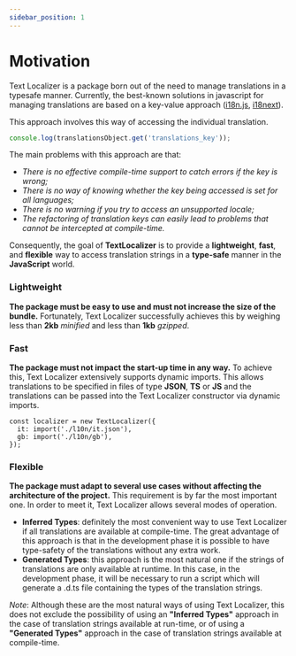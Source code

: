 ```yaml
---
sidebar_position: 1
---
```


# Motivation

Text Localizer is a package born out of the need to manage translations in a typesafe manner.
Currently, the best-known solutions in javascript for managing translations are based on a key-value approach ([i18n.js](https://github.com/fnando/i18n-js), [i18next](https://github.com/i18next/i18next)).

This approach involves this way of accessing the individual translation.

```ts
console.log(translationsObject.get('translations_key'));
```

The main problems with this approach are that:

- _There is no effective compile-time support to catch errors if the key is wrong;_
- _There is no way of knowing whether the key being accessed is set for all languages;_
- _There is no warning if you try to access an unsupported locale;_
- _The refactoring of translation keys can easily lead to problems that cannot be intercepted at compile-time._

Consequently, the goal of **TextLocalizer** is to provide a **lightweight**, **fast**, and **flexible** way to access translation strings in a **type-safe** manner in the **JavaScript** world.

### Lightweight

**The package must be easy to use and must not increase the size of the bundle.**
Fortunately, Text Localizer successfully achieves this by weighing less than **2kb** _minified_ and less than **1kb** _gzipped_.

### Fast

**The package must not impact the start-up time in any way.**
To achieve this, Text Localizer extensively supports dynamic imports. This allows translations to be specified in files of type **JSON**, **TS** or **JS** and the translations can be passed into the Text Localizer constructor via dynamic imports.

```tsx
const localizer = new TextLocalizer({
  it: import('./l10n/it.json'),
  gb: import('./l10n/gb'),
});
```

### Flexible

**The package must adapt to several use cases without affecting the architecture of the project.**
This requirement is by far the most important one. In order to meet it, Text Localizer allows several modes of operation.

- **Inferred Types**: definitely the most convenient way to use Text Localizer if all translations are available at compile-time. The great advantage of this approach is that in the development phase it is possible to have type-safety of the translations without any extra work.
- **Generated Types**: this approach is the most natural one if the strings of translations are only available at runtime. In this case, in the development phase, it will be necessary to run a script which will generate a .d.ts file containing the types of the translation strings.

_Note_: Although these are the most natural ways of using Text Localizer, this does not exclude the possibility of using an **"Inferred Types"** approach in the case of translation strings available at run-time, or of using a **"Generated Types"** approach in the case of translation strings available at compile-time.
